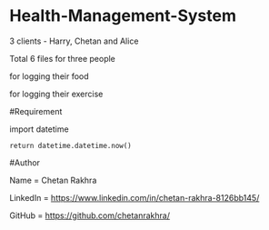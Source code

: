 # Health-Management-System

3 clients - Harry, Chetan and Alice

Total 6 files for three people

for logging their food

for logging their exercise
 

#Requirement
   
 import datetime

    return datetime.datetime.now()

#Author

Name = Chetan Rakhra

LinkedIn = https://www.linkedin.com/in/chetan-rakhra-8126bb145/

GitHub = https://github.com/chetanrakhra/


